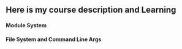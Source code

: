 ## Here is my course description and Learning

#### Module System

#### File System and Command Line Args
